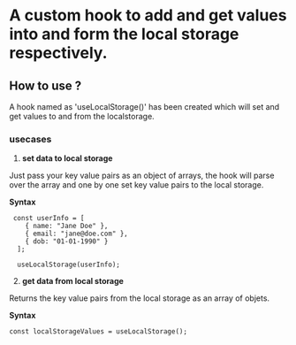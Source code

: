 # A custom hook to add and get values into and form the local storage respectively.

## How to use ? 

A hook named as 'useLocalStorage()' has been created which will set and get values to and from the localstorage.

### usecases

1. **set data to local storage**

Just pass your key value pairs as an object of arrays, the hook will parse over the array and one by one set key value pairs to the local storage.

**Syntax**

``` 
 const userInfo = [
    { name: "Jane Doe" },
    { email: "jane@doe.com" },
    { dob: "01-01-1990" }
  ];

  useLocalStorage(userInfo);

```

2. **get data from local storage**

  Returns the key value pairs from the local storage as an array of objets.

  **Syntax**

  ```
  const localStorageValues = useLocalStorage();

  ```




